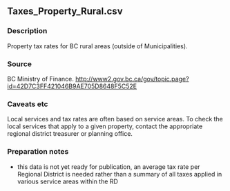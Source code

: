 ## Taxes_Property_Rural.csv

### Description 
Property tax rates for BC rural areas (outside of Municipalities).

### Source
BC Ministry of Finance.
http://www2.gov.bc.ca/gov/topic.page?id=42D7C3FF421046B9AE705D8648F5C52E

### Caveats etc
Local services and tax rates are often based on service areas.  To check the local services that apply to a given property, contact the appropriate regional district treasurer or planning office.

### Preparation notes
- this data is not yet ready for publication, an average tax rate per Regional District is needed rather than a summary of all taxes applied in various service areas within the RD

